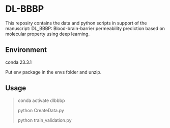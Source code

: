 # DL-BBBP

This reposiry contains the data and python scripts in support of the manuscript: DL_BBBP: Blood-brain-barrier permeability prediction based on molecular property using deep learning.

## Environment

conda 23.3.1

Put env package in the envs folder and unzip.

## Usage

> conda activate dlbbbp
>
> python CreateData.py
>
> python train_validation.py

